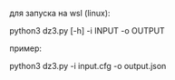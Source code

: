 для запуска на wsl (linux):

python3 dz3.py [-h] -i INPUT -o OUTPUT

пример:

python3 dz3.py -i input.cfg -o output.json
